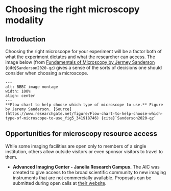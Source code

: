 # Choosing the right microscopy modality

## Introduction

Choosing the right microscope for your experiment will be a factor both of what the experiment dictates and what the researcher can access. The image below (from [Fundamentals of Microscopy by Jermey Sanderson](http://dx.doi.org/10.1002/cpmo.76) {cite}`Sanderson2020-qz`) gives a sense of the sorts of decisions one should consider when choosing a microscope.

```{figure} ../images/Flow-chart-to-help-choose-which-type-of-microscope-to-use.png
---
alt: BBBC image montage
width: 100%
align: center
---
**Flow chart to help choose which type of microscope to use.** Figure by Jeremy Sanderson. [Source](https://www.researchgate.net/figure/Flow-chart-to-help-choose-which-type-of-microscope-to-use_fig5_341918746) {cite}`Sanderson2020-qz`
```

## Opportunities for microscopy resource access

While some imaging facilities are open only to members of a single institution, others allow outside visitors or even sponsor visitors to travel to them. 

* **Advanced Imaging Center - Janelia Research Campus.** The AIC was created to give access to the broad scientific community to new imaging instruments that are not commercially available. Proposals can be submitted during open calls at [their website](https://www.aicjanelia.org/apply).


<!-- 
Commented out text not shown on the page

 -->